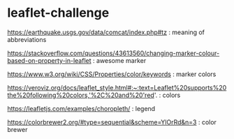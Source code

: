 # leaflet-challenge

https://earthquake.usgs.gov/data/comcat/index.php#tz : meaning of abbreviations

https://stackoverflow.com/questions/43613560/changing-marker-colour-based-on-property-in-leaflet : awesome marker

https://www.w3.org/wiki/CSS/Properties/color/keywords : marker colors

https://veroviz.org/docs/leaflet_style.html#:~:text=Leaflet%20supports%20the%20following%20colors,'%2C%20and%20'red'. : colors

https://leafletjs.com/examples/choropleth/ : legend

https://colorbrewer2.org/#type=sequential&scheme=YlOrRd&n=3 : color brewer

